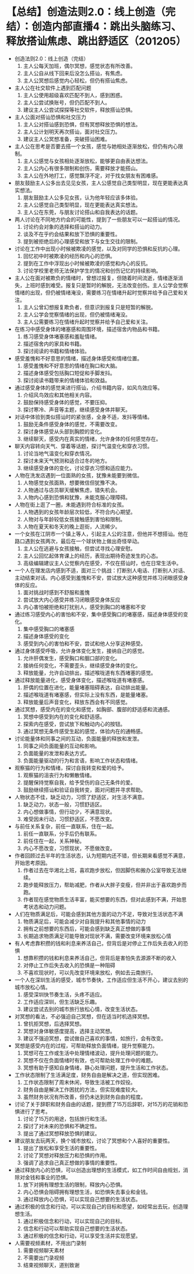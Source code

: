 # 【总结】创造法则2.0：线上创造（完结）：创造内部直播4：跳出头脑练习、释放搭讪焦虑、跳出舒适区（201205）

-   创造法则2.0：线上创造（完结）
    1.  主人公每天加班，偶尔冥想，感觉状态有所改善。
    2.  主人公自从线下回来后没怎么搭讪，有焦虑。
    3.  主人公冥想后感觉内心轻松，但仍有搭讪焦虑。
-   主人公在社交软件上遇到匹配问题
    1.  主人公使用超级喜欢匹配不到人，感到困惑。
    2.  主人公尝试换账号，但仍匹配不到人。
    3.  建议主人公尝试探探等社交软件，释放搭讪恐惧。
-   主人公面对搭讪恐惧和社交压力
    1.  主人公对搭讪感到恐惧，但有冥想释放恐惧的想法。
    2.  主人公计划明天再次搭讪，面对社交压力。
    3.  建议主人公冥想准备，突破搭讪困难。
-   主人公在思考是否要去搭一个女孩，感觉与她相处逐渐放松，但仍有内心限制。
    1.  主人公感觉与女孩相处逐渐放松，能够更自由表达想法。
    2.  主人公内心有很多限制和创伤，需要释放才能搭山。
    3.  主人公在外地打工，感觉飘浮不定，对于找女朋友有困难感。
-   朋友鼓励主人公多出去见见女孩，主人公感觉自己类型明显，现在更能表达真实想法。
    1.  朋友鼓励主人公多见女孩，认为他年轻应该多体验。
    2.  主人公感觉自己类型明显，现在更能表达真实想法。
    3.  主人公在东莞，与朋友讨论搭山和自我表达的话题。
-   两人讨论在不同地方约会的可能性，提到了一些朋友可以一起搭讪的情况。
    1.  讨论约会对象的选择和搭讪的动力。
    2.  谈及不在乎约会结果和放下恐惧的重要性。
    3.  提到被拒绝后的心理感受和放下与女生交往的限制。
-   讨论在工作中出现小时候被欺凌的感觉，以及对同学的恐惧和反抗的心理。
    1.  回忆初中时被欺凌的经历和内心的恐惧。
    2.  提到在工作中浮现出小时候被欺凌的感觉和内心的反抗。
    3.  讨论学校里老师无法保护学生的情况和创伤记忆的持续影响。
-   主人公在面对被欺负的情绪时，曾想过报复，但随着时间流逝，情绪逐渐消失，上班时感到难受。报复只是暂时的解脱，无法改变创伤。主人公学会觉察情绪的出现，但仍被情绪淹没，需要练习在情绪升起时觉察并给予自己爱和关注。
    1.  主人公曾幻想报复欺负者，但意识到报复只是短暂的解脱。
    2.  主人公学会觉察情绪的出现，但仍被情绪淹没。
    3.  主人公需要练习在情绪升起时觉察并给予自己爱和关注。
-   在练习中感受身体的堵塞感和周围环境，描述宿舍内物品和书籍。
    1.  练习感受身体堵塞感和羞耻情绪。
    2.  描述宿舍内的家具和书籍。
    3.  探讨阅读的书籍和情绪体验。
-   感受羞愧和不好意思的情绪，描述身体感受和情绪位置。
    1.  感受羞愧和不好意思的情绪在胸口和大脑。
    2.  描述身体感受包括胸口短促和手脚发抖。
    3.  探讨阅读书籍带来的情绪体验和效益。
-   通过感受身体的感觉来进行搭讪，介绍书籍内容，如风鸟效应等。
    1.  介绍风鸟效应和其他相关内容。
    2.  鼓励保持感受身体的感觉，不要压抑。
    3.  探讨寒冷、声音等主题，继续感受身体并聊天。
-   对话中体验到类似搭讪时的紧张感，全身不适，发抖等情绪。
    1.  鼓励无条件感受身体的感觉，不需要改变。
    2.  探讨身体感受从头部到胸腔的变化。
    3.  继续聊天，感受内在真实的情绪，允许身体的任何感觉存在。
-   聊天内容转向天气、穿着等话题，探讨气温变化和穿衣习惯。
    1.  讨论当地气温变化和穿衣情况。
    2.  探讨未来天气预测和适合过冬的地方。
    3.  继续感受身体的变化，讨论穿衣习惯和适应能力。
-   人物在洗发店遇到一位面熟的女孩，犹豫未能要到微信。
    1.  人物感觉女孩面熟，想要微信但犹豫不决。
    2.  人物通过与店员聊天缓解焦虑，错失机会。
    3.  人物内心感到恐惧和犹豫，未能克服心理障碍。
-   人物在街上逛了一圈，未能遇到符合标准的女孩。
    1.  人物遇到的女孩年龄层次较低，不符合内心期望。
    2.  人物对与年龄较低女孩接触感到害怕和限制。
    3.  人物在夏天和冬天的晚上逛街，人流稀少。
-   一个女孩在江阴市一个镇上等人，引起主人公的注意，但他并不想搭讪。他在路口遇到女孩两次，最后在一个球状物上做出奇怪举动。
    1.  主人公在逃避与女孩接触，但尝试寻找心理安慰。
    2.  主人公回忆起体育课上的经历，表现出期待奇迹发生的心态。
    3.  高级编辑建议主人公觉察内在感受，不仅在搭讪时，也在日常生活中。
-   一个人在理发店内感到不适，面对三个挑战：打断别人电话、打断别人对话、主动结束对话。内心感受到羞愧和不安，尝试放大这种感觉并练习闭眼感受身体的反应。
    1.  面对挑战时感到不舒服和羞愧
    2.  尝试放大内心感受并练习闭眼感受身体反应
    3.  内心害怕被拒绝和打扰别人，感受到胸口的堵塞和不安
-   通过练习感受内心的害怕和不安，集中感受胸口的堵塞感，描述身体感受的变化。
    1.  集中感受胸口的堵塞感
    2.  描述身体感受的变化
    3.  感受到内心的害怕和不安，尝试和他人分享这种感受。
-   通过身体感受呼吸，允许身体变化发生，接纳自己的感觉。
    1.  允许肝偶发生，感受胸口和胭口部的变化。
    2.  接纳任何变化，不需要歪头，继续感受身体的变化。
    3.  释放能量，允许自动排出，描述喉咙道有东西堵塞的感觉。
-   通过释放能量进化，感受身体变化，描述喉咙道有堵塞感。
    1.  肝偶的位置在进化，能量堵塞阻碍表达，自动排出能量。
    2.  描述喉咙道有堵塞感，但实际上没有东西，是能量堵塞。
    3.  释放能量后声音变化，释放东西会有不同感觉。
-   通过冥想，感受内在的变化和感觉，如胸部、腹部的舒适感和流通感。
    1.  冥想中感受到内在的变化和舒适感。
    2.  探索内在感受，尝试放下和触动内心的按钮。
    3.  通过冥想无条件感受生起的感觉，体验内在的通畅感。
-   讨论能量体和同事之间的互动，负面能量的释放和发泄。
    1.  同事之间负面能量的互动和影响。
    2.  负面能量的发泄和表达方式。
    3.  负面能量驱动的行为和言语，影响工作状态和情绪。
-   观察猫的行为和情绪，探讨自我转变和爱的给予。
    1.  观察猫的沮丧行为和懒散情绪。
    2.  提醒保持觉察自我，给予受伤的自己无条件的爱。
    3.  鼓励继续搭讪和验证自我转变，面对问题并寻求帮助。
-   人物状态不佳，缺乏动力，习惯了舒适区，对生活不满意。
    1.  缺乏动力，状态一般，习惯舒适区。
    2.  内心想做事情，但行动少，不满意现状。
    3.  难受因未行动，习惯舒适区，不愿改变。
-   与前任关系复杂，前任一直联系，住在一起。
    1.  前任一直联系，分手后仍有联系。
    2.  前任住在一起，关系神秘。
    3.  内心不愿改变，习惯现状，不愿做改变。
-   作者回顾过去半年的生活状态，认为短期内还不错，但长期来看感觉不满意，开始思考原因。
    1.  作者过去在华湘北上班，喜欢跑步放松，但因脚伤和搬办公室导致无法继续。
    2.  跑步能释放压力，帮助减肥，作者从大胖子变瘦，但并非出于喜欢跑步而跑。
    3.  作者现在感觉物质生活丰富，能买想要的东西，但对此感到不满，开始思考状态和动力问题。
-   人们在物质满足后，可能会感到其他方面的动力不足，导致对生活状态不满
    1.  物质满足后，可能会减少对自我提升和其他事情的动力
    2.  拥有之前想要的东西后，可能会感到缺乏真正想做的事情
    3.  长期追求物质满足可能导致对现状不满，需要改变环境来放松心情
-   有人考虑靠积攒的钱和利息来养活自己，但背后是对停止工作后失去收入的恐惧
    1.  想靠积攒的钱和利息来养活自己，但背后是害怕失去源源不断的收入
    2.  对停止工作后失去收入的恐惧是一种阻碍
    3.  不喜欢现状时，可以先改变环境来放松，例如去云南旅行。
-   一个人在深圳生活的感受，城市节奏快，工作适应但生活不开心，建议去别的城市放松心情。
    1.  感受深圳快节奏生活，头疼不适应。
    2.  工作适应深圳，但生活缺乏乐趣。
    3.  建议尝试去别的城市旅行放松心情，改变生活状态。
-   对冥想的看法，不必强迫自己冥想，但在适当时机选择冥想。
    1.  曾抗拒冥想，后选择冥想。
    2.  冥想对身体敏感度提高，选择主动冥想。
    3.  建议不强迫冥想，尝试做自己喜欢的事情，如旅行，会有改变。
-   冥想是感受内在的过程，可帮助释放负面情绪，提升觉察能力。
    1.  冥想可在工作或生活中处理情绪波动，提升处理问题的能力。
    2.  冥想不仅在负面情绪时有效，也可帮助处理工作中的难题。
    3.  冥想有助于感知自身情绪，静心处理问题，提升生活和工作状态。
-   工作状态限制了生活满足度，财务自由是解决之道，但实现困难。
    1.  工作状态限制了周末休闲，导致生活被工作奴役。
    2.  财务自由是解决工作困扰的方法，但实现难度较大。
    3.  虽然财务状况有所改善，但仍未达到财务自由的程度。
-   讨论了关于辞职和财务自由的话题，提到攒了15万后辞职，对15万的花销和恐惧进行了思考。
    1.  讨论了15万的用途，包括旅行和生活。
    2.  探讨了对未来的恐惧和不确定性。
    3.  提出了通过冥想释放恐惧的建议。
-   建议朋友去玩两天，换个城市放松，讨论了冥想和个人喜好的重要性。
    1.  提出了放松和享受生活的重要性。
    2.  讨论了冥想对释放压力和恐惧的作用。
    3.  强调了追求自己真正想做的事情的重要性。
-   通过释放内心的恐惧，可以创造出理想的生活模式，如工作时间自由规划，消除对金钱和事业的恐惧。
    1.  放下对拥有理想生活的限制，释放内心恐惧。
    2.  内心恐惧会阻碍拥有理想生活，如恐惧失去事业和金钱。
    3.  通过释放内心恐惧，可以实现自己想要的生活状态。
-   通过积极的信念和行动，可以实现自己的目标和愿望，如经常出去玩，创造理想生活。
    1.  通过积极信念和行动，可以实现自己的目标。
    2.  信念和行动可以帮助实现自己想要的生活状态。
    3.  通过积极的信念和行动，可以享受生活并实现愿望。
-   人需要视频素材，不用出门录制
    1.  需要视频聊天素材
    2.  不需要出门录视频
    3.  结束视频聊天，道别致谢